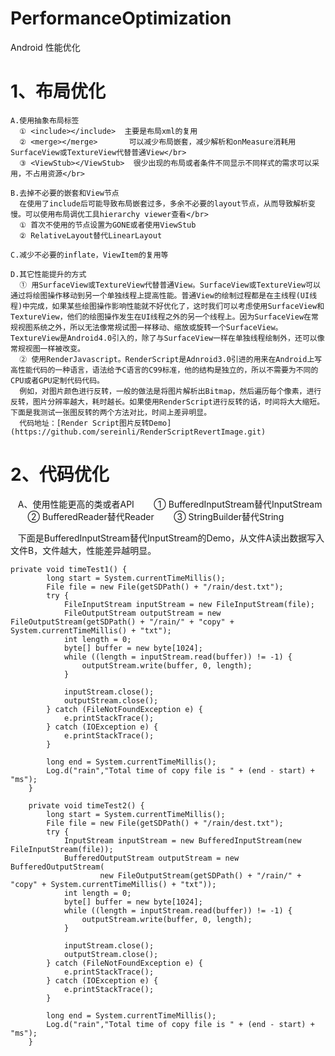 
# PerformanceOptimization
Android 性能优化
# 1、布局优化
    A.使用抽象布局标签
      ① <include></include>  主要是布局xml的复用
      ② <merge></merge>       可以减少布局嵌套，减少解析和onMeasure消耗用SurfaceView或TextureView代替普通View</br>
      ③ <ViewStub></ViewStub>  很少出现的布局或者条件不同显示不同样式的需求可以采用，不占用资源</br>
    
    B.去掉不必要的嵌套和View节点
      在使用了include后可能导致布局嵌套过多，多余不必要的layout节点，从而导致解析变慢。可以使用布局调优工具hierarchy viewer查看</br>
      ① 首次不使用的节点设置为GONE或者使用ViewStub
      ② RelativeLayout替代LinearLayout
    
    C.减少不必要的inflate，ViewItem的复用等
  
    D.其它性能提升的方式
      ① 用SurfaceView或TextureView代替普通View。SurfaceView或TextureView可以通过将绘图操作移动到另一个单独线程上提高性能。普通View的绘制过程都是在主线程(UI线程)中完成，如果某些绘图操作影响性能就不好优化了，这时我们可以考虑使用SurfaceView和TextureView，他们的绘图操作发生在UI线程之外的另一个线程上。因为SurfaceView在常规视图系统之外，所以无法像常规试图一样移动、缩放或旋转一个SurfaceView。TextureView是Android4.0引入的，除了与SurfaceView一样在单独线程绘制外，还可以像常规视图一样被改变。
      ② 使用RenderJavascript。RenderScript是Adnroid3.0引进的用来在Android上写高性能代码的一种语言，语法给予C语言的C99标准，他的结构是独立的，所以不需要为不同的CPU或者GPU定制代码代码。
      例如，对图片颜色进行反转，一般的做法是将图片解析出Bitmap，然后遍历每个像素，进行反转，图片分辨率越大，耗时越长。如果使用RenderScript进行反转的话，时间将大大缩短。下面是我测试一张图反转的两个方法对比，时间上差异明显。
      代码地址：[Render Script图片反转Demo](https://github.com/sereinli/RenderScriptRevertImage.git)

# 2、代码优化
    A、使用性能更高的类或者API
        ① BufferedInputStream替代InputStream
        ② BufferedReader替代Reader
        ③ StringBuilder替代String
        
    下面是BufferedInputStream替代InputStream的Demo，从文件A读出数据写入文件B，文件越大，性能差异越明显。
```
private void timeTest1() {
        long start = System.currentTimeMillis();
        File file = new File(getSDPath() + "/rain/dest.txt");
        try {
            FileInputStream inputStream = new FileInputStream(file);
            FileOutputStream outputStream = new FileOutputStream(getSDPath() + "/rain/" + "copy" + System.currentTimeMillis() + "txt");
            int length = 0;
            byte[] buffer = new byte[1024];
            while ((length = inputStream.read(buffer)) != -1) {
                outputStream.write(buffer, 0, length);
            }

            inputStream.close();
            outputStream.close();
        } catch (FileNotFoundException e) {
            e.printStackTrace();
        } catch (IOException e) {
            e.printStackTrace();
        }

        long end = System.currentTimeMillis();
        Log.d("rain","Total time of copy file is " + (end - start) + "ms");
    }

    private void timeTest2() {
        long start = System.currentTimeMillis();
        File file = new File(getSDPath() + "/rain/dest.txt");
        try {
            InputStream inputStream = new BufferedInputStream(new FileInputStream(file));
            BufferedOutputStream outputStream = new BufferedOutputStream(
                    new FileOutputStream(getSDPath() + "/rain/" + "copy" + System.currentTimeMillis() + "txt"));
            int length = 0;
            byte[] buffer = new byte[1024];
            while ((length = inputStream.read(buffer)) != -1) {
                outputStream.write(buffer, 0, length);
            }

            inputStream.close();
            outputStream.close();
        } catch (FileNotFoundException e) {
            e.printStackTrace();
        } catch (IOException e) {
            e.printStackTrace();
        }

        long end = System.currentTimeMillis();
        Log.d("rain","Total time of copy file is " + (end - start) + "ms");
    }
```
